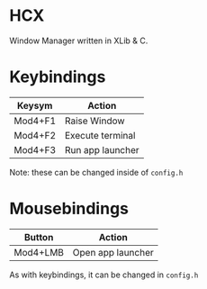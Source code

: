 # HCX
Window Manager written in XLib & C.

# Keybindings

| Keysym  | Action 		 |
--|--
| Mod4+F1 | Raise Window |
| Mod4+F2 | Execute terminal |
| Mod4+F3 | Run app launcher |

Note: these can be changed inside of `config.h`

# Mousebindings
| Button | Action |
--|--
| Mod4+LMB | Open app launcher

As with keybindings, it can be changed in `config.h`